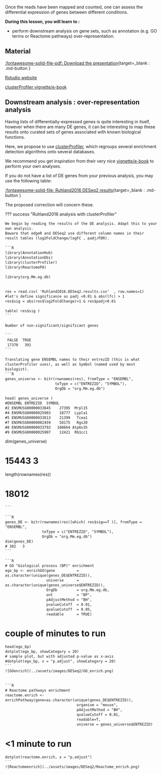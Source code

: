 Once the reads have been mapped and counted, one can assess the differential expression of genes between different conditions.


**During this lesson, you will learn to :**

 * perform downstream analysis on gene sets, such as annotation (e.g. GO terms or Reactome pathways) over-representation.


## Material

[:fontawesome-solid-file-pdf: Download the presentation](../assets/pdf/RNA-Seq_07_Enrichment_analysis.pdf){target=_blank : .md-button }


[Rstudio website](https://www.rstudio.com/)

[clusterProfiler vignette/e-book](http://yulab-smu.top/clusterProfiler-book/)


## Downstream analysis : over-representation analysis

Having lists of differentially-expressed genes is quite interesting in itself,
however when there are many DE genes, it can be interesting to map these results 
onto curated sets of genes associated with known biological functions.

Here, we propose to use [clusterProfiler](https://bioconductor.org/packages/release/bioc/html/clusterProfiler.html),
which regroups several enrichment detection algorithms onto several databases.

We recommend you get inspiration from their very nice [vignette/e-book](http://yulab-smu.top/clusterProfiler-book/) to perform your own analyses.

If you do not have a list of DE genes from your previous analysis, you may use the following table:

[ :fontawesome-solid-file: Ruhland2016 DESeq2 results](../assets/txt/Ruhland2016.DESeq2.results.csv){target=_blank : .md-button }

The proposed correction will concern these.


<!-- TODO: Missing Rmd file in corrections -->

??? success "Ruhland2016 analysis with clusterProfiler"

	We begin by reading the results of the DE analysis. Adapt this to your own analysis.
	Beware that edgeR and DESeq2 use different column names in their result tables (log2FoldChange/logFC , padj/FDR).

	```R
	library(AnnotationHub)
	library(AnnotationDbi)
	library(clusterProfiler)
	library(ReactomePA)
	
	library(org.Mm.eg.db)
	
	
	res = read.csv( 'Ruhland2016.DESeq2.results.csv'  , row.names=1)
	#let's define significance as padj <0.01 & abs(lfc) > 1
	res$sig = abs(res$log2FoldChange)>1 & res$padj<0.01
	
	table( res$sig )
	```
	
	Number of non-significant/significant genes 
	
	```
	 FALSE  TRUE 
	 17370   391 
	```
	
	Translating gene ENSEMBL names to their entrezID (this is what clusterProfiler uses), as well as Symbol (named used by most biologist).
	```R
	genes_universe <- bitr(rownames(res), fromType = "ENSEMBL",
	                       toType = c("ENTREZID", "SYMBOL"),
	                       OrgDb = "org.Mm.eg.db")
	
	head( genes_universe )
	#ENSEMBL ENTREZID  SYMBOL
	#2 ENSMUSG00000033845    27395  Mrpl15
	#4 ENSMUSG00000025903    18777  Lypla1
	#5 ENSMUSG00000033813    21399   Tcea1
	#7 ENSMUSG00000002459    58175   Rgs20
	#8 ENSMUSG00000033793   108664 Atp6v1h
	#9 ENSMUSG00000025907    12421  Rb1cc1
	
  dim(genes_universe)
  # 15443     3

  length(rownames(res))
  # 18012
	```
	
	```R
	genes_DE <- bitr(rownames(res)[which( res$sig==T )], fromType = "ENSEMBL",
	                 toType = c("ENTREZID", "SYMBOL"),
	                 OrgDb = "org.Mm.eg.db")
	dim(genes_DE)
	# 382   3
	```
	
	```R
	# GO "biological process (BP)" enrichment
	ego_bp <- enrichGO(gene          = as.character(unique(genes_DE$ENTREZID)),
	                   universe      = as.character(unique(genes_universe$ENTREZID)),
	                   OrgDb         = org.Mm.eg.db,
	                   ont           = "BP",
	                   pAdjustMethod = "BH",
	                   pvalueCutoff  = 0.01,
	                   qvalueCutoff  = 0.05,
	                   readable      = TRUE)
  # couple of minutes to run
  
	head(ego_bp)
	dotplot(ego_bp, showCategory = 20)
	# sample plot, but with adjusted p-value as x-axis
	#dotplot(ego_bp, x = "p.adjust", showCategory = 20)
	```
	![GOenrich](../assets/images/DESeq2/GO_enrich.png)
	
	
	```R
	# Reactome pathways enrichment
	reactome.enrich <- enrichPathway(gene=as.character(unique(genes_DE$ENTREZID)),
	                                 organism = "mouse",
	                                 pAdjustMethod = "BH",
	                                 qvalueCutoff = 0.01,
	                                 readable=T,
	                                 universe = genes_universe$ENTREZID)
  # <1 minute to run
	
	
	dotplot(reactome.enrich, x = "p.adjust")
	```
	![Reactomeenrich](../assets/images/DESeq2/Reactome_enrich.png)


